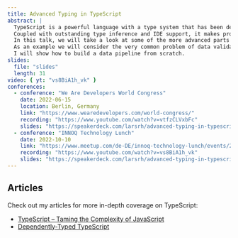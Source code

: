 ```yaml
---
title: Advanced Typing in TypeScript
abstract: |
  TypeScript is a powerful language with a type system that has been designed towards common programming patterns in the JavaScript world.
  Coupled with outstanding type inference and IDE support, it makes programming a breeze.
  In this talk, we will take a look at some of the more advanced parts of the type system and how they can be used to create rock-solid APIs.
  As an example we will consider the very common problem of data validation and processing.
  I will show how to build a data pipeline from scratch.
slides:
  file: "slides"
  length: 31
video: { yt: "vs8BiA1h_vk" }
conferences:
  - conference: "We Are Developers World Congress"
    date: 2022-06-15
    location: Berlin, Germany
    link: "https://www.wearedevelopers.com/world-congress/"
    recording: "https://www.youtube.com/watch?v=vtfzCLVxbFc"
    slides: "https://speakerdeck.com/larsrh/advanced-typing-in-typescript"
  - conference: "INNOQ Technology Lunch"
    date: 2022-10-10
    link: "https://www.meetup.com/de-DE/innoq-technology-lunch/events/288943460/"
    recording: "https://www.youtube.com/watch?v=vs8BiA1h_vk"
    slides: "https://speakerdeck.com/larsrh/advanced-typing-in-typescript"
---
```


## Articles

Check out my articles for more in-depth coverage on TypeScript:

* [TypeScript – Taming the Complexity of JavaScript](https://www.innoq.com/en/articles/2022/04/typescript-komplexitaet-baendigen/)
* [Dependently-Typed TypeScript](https://www.innoq.com/en/articles/2022/06/dependently-typed-typescript/)
